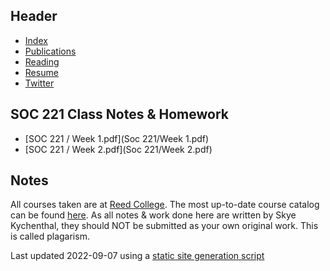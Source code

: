 ## Header
* [Index](/)
* [Publications](/pub_temp)
* [Reading](/reading)
* [Resume](/resume.pdf)
* [Twitter](https://www.twitter.com/skymochi64)

## SOC 221 Class Notes & Homework 
* [SOC 221 / Week 1.pdf](Soc 221/Week 1.pdf)
* [SOC 221 / Week 2.pdf](Soc 221/Week 2.pdf)

## Notes
All courses taken are at [Reed College](https://www.reed.edu). The most up-to-date course catalog can be found [here](https://www.reed.edu/catalog/). As all notes & work done here are written by Skye Kychenthal, they should NOT be submitted as your own original work. This is called plagarism.



Last updated 2022-09-07 using a [static site generation script](https://github.com/SkyMocha/skymocha.github.io/blob/main/update.py)